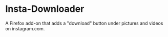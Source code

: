 # Insta-Downloader

A Firefox add-on that adds a "download" button under pictures and videos on instagram.com.
